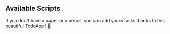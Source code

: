 ## Available Scripts

If you don't have a paper or a pencil, you can add yours tasks thanks to this beautiful TodoApp ! 📝